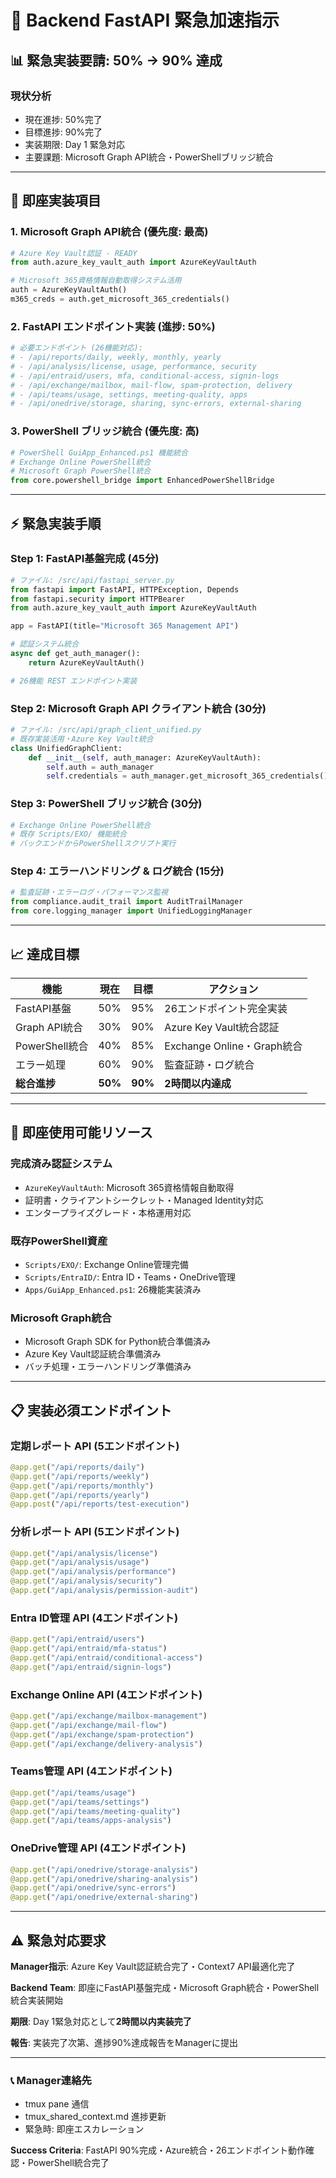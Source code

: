 <!-- ドキュメント統合情報 -->
<!-- 統合日時: 2025-07-22 22:02:05 -->
<!-- カテゴリ: development -->
<!-- 優先度: high -->
<!-- 自動統合システムにより処理 -->

# 🚀 Backend FastAPI 緊急加速指示

## 📊 **緊急実装要請: 50% → 90% 達成**

### **現状分析**
- 現在進捗: 50%完了
- 目標進捗: 90%完了
- 実装期限: Day 1 緊急対応
- 主要課題: Microsoft Graph API統合・PowerShellブリッジ統合

---

## 🎯 **即座実装項目**

### 1. **Microsoft Graph API統合** (優先度: 最高)
```python
# Azure Key Vault認証 - READY
from auth.azure_key_vault_auth import AzureKeyVaultAuth

# Microsoft 365資格情報自動取得システム活用
auth = AzureKeyVaultAuth()
m365_creds = auth.get_microsoft_365_credentials()
```

### 2. **FastAPI エンドポイント実装** (進捗: 50%)
```python
# 必要エンドポイント (26機能対応):
# - /api/reports/daily, weekly, monthly, yearly
# - /api/analysis/license, usage, performance, security
# - /api/entraid/users, mfa, conditional-access, signin-logs
# - /api/exchange/mailbox, mail-flow, spam-protection, delivery
# - /api/teams/usage, settings, meeting-quality, apps
# - /api/onedrive/storage, sharing, sync-errors, external-sharing
```

### 3. **PowerShell ブリッジ統合** (優先度: 高)
```python
# PowerShell GuiApp_Enhanced.ps1 機能統合
# Exchange Online PowerShell統合
# Microsoft Graph PowerShell統合
from core.powershell_bridge import EnhancedPowerShellBridge
```

---

## ⚡ **緊急実装手順**

### **Step 1: FastAPI基盤完成** (45分)
```python
# ファイル: /src/api/fastapi_server.py
from fastapi import FastAPI, HTTPException, Depends
from fastapi.security import HTTPBearer
from auth.azure_key_vault_auth import AzureKeyVaultAuth

app = FastAPI(title="Microsoft 365 Management API")

# 認証システム統合
async def get_auth_manager():
    return AzureKeyVaultAuth()

# 26機能 REST エンドポイント実装
```

### **Step 2: Microsoft Graph API クライアント統合** (30分)
```python
# ファイル: /src/api/graph_client_unified.py
# 既存実装活用・Azure Key Vault統合
class UnifiedGraphClient:
    def __init__(self, auth_manager: AzureKeyVaultAuth):
        self.auth = auth_manager
        self.credentials = auth_manager.get_microsoft_365_credentials()
```

### **Step 3: PowerShell ブリッジ統合** (30分)
```python
# Exchange Online PowerShell統合
# 既存 Scripts/EXO/ 機能統合
# バックエンドからPowerShellスクリプト実行
```

### **Step 4: エラーハンドリング & ログ統合** (15分)
```python
# 監査証跡・エラーログ・パフォーマンス監視
from compliance.audit_trail import AuditTrailManager
from core.logging_manager import UnifiedLoggingManager
```

---

## 📈 **達成目標**

| 機能 | 現在 | 目標 | アクション |
|------|------|------|----------|
| FastAPI基盤 | 50% | 95% | 26エンドポイント完全実装 |
| Graph API統合 | 30% | 90% | Azure Key Vault統合認証 |
| PowerShell統合 | 40% | 85% | Exchange Online・Graph統合 |
| エラー処理 | 60% | 90% | 監査証跡・ログ統合 |
| **総合進捗** | **50%** | **90%** | **2時間以内達成** |

---

## 🔧 **即座使用可能リソース**

### **完成済み認証システム**
- `AzureKeyVaultAuth`: Microsoft 365資格情報自動取得
- 証明書・クライアントシークレット・Managed Identity対応
- エンタープライズグレード・本格運用対応

### **既存PowerShell資産**
- `Scripts/EXO/`: Exchange Online管理完備
- `Scripts/EntraID/`: Entra ID・Teams・OneDrive管理
- `Apps/GuiApp_Enhanced.ps1`: 26機能実装済み

### **Microsoft Graph統合**
- Microsoft Graph SDK for Python統合準備済み
- Azure Key Vault認証統合準備済み
- バッチ処理・エラーハンドリング準備済み

---

## 📋 **実装必須エンドポイント**

### **定期レポート API** (5エンドポイント)
```python
@app.get("/api/reports/daily")
@app.get("/api/reports/weekly") 
@app.get("/api/reports/monthly")
@app.get("/api/reports/yearly")
@app.post("/api/reports/test-execution")
```

### **分析レポート API** (5エンドポイント)
```python
@app.get("/api/analysis/license")
@app.get("/api/analysis/usage")
@app.get("/api/analysis/performance")
@app.get("/api/analysis/security")
@app.get("/api/analysis/permission-audit")
```

### **Entra ID管理 API** (4エンドポイント)
```python
@app.get("/api/entraid/users")
@app.get("/api/entraid/mfa-status")
@app.get("/api/entraid/conditional-access")
@app.get("/api/entraid/signin-logs")
```

### **Exchange Online API** (4エンドポイント)
```python
@app.get("/api/exchange/mailbox-management")
@app.get("/api/exchange/mail-flow")
@app.get("/api/exchange/spam-protection")
@app.get("/api/exchange/delivery-analysis")
```

### **Teams管理 API** (4エンドポイント)
```python
@app.get("/api/teams/usage")
@app.get("/api/teams/settings")
@app.get("/api/teams/meeting-quality")
@app.get("/api/teams/apps-analysis")
```

### **OneDrive管理 API** (4エンドポイント)
```python
@app.get("/api/onedrive/storage-analysis")
@app.get("/api/onedrive/sharing-analysis")
@app.get("/api/onedrive/sync-errors")
@app.get("/api/onedrive/external-sharing")
```

---

## ⚠️ **緊急対応要求**

**Manager指示**: Azure Key Vault認証統合完了・Context7 API最適化完了

**Backend Team**: 即座にFastAPI基盤完成・Microsoft Graph統合・PowerShell統合実装開始

**期限**: Day 1緊急対応として**2時間以内実装完了**

**報告**: 実装完了次第、進捗90%達成報告をManagerに提出

---

### 📞 **Manager連絡先**
- tmux pane 通信
- tmux_shared_context.md 進捗更新
- 緊急時: 即座エスカレーション

**Success Criteria**: FastAPI 90%完成・Azure統合・26エンドポイント動作確認・PowerShell統合完了